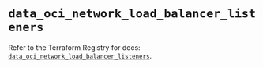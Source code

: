 # `data_oci_network_load_balancer_listeners`

Refer to the Terraform Registry for docs: [`data_oci_network_load_balancer_listeners`](https://registry.terraform.io/providers/oracle/oci/6.18.0/docs/data-sources/network_load_balancer_listeners).
